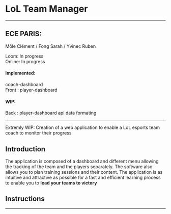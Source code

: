 # LoL Team Manager

-- -- -- -- -- -- -- -- -- -- -- -- -- -- -- -- -- -- -- -- -- -- -- -- -- -- -- --

## ECE PARIS: 
Môle Clément / Fong Sarah / Yvinec Ruben

Loom: In progress  
Online: In progress  

#### Implemented:   

coach-dashboard  
Front : player-dashboard  

#### WIP:  

Back : player-dashboard api data formating

-- -- -- -- -- -- -- -- -- -- -- -- -- -- -- -- ---- -- -- -- -- -- -- -- -- -- --

Extremly WIP: Creation of a web application to enable a LoL esports team coach to monitor their progress

## Introduction

The application is composed of a dashboard and different menu allowing the tracking of the team and the players separately. The software also allows you to plan training sessions and their content. The application is as intuitive and attractive as possible for a fast and efficient learning process to enable you to **lead your teams to victory**

## Instructions

-- -- -- -- -- -- -- -- -- -- -- -- -- -- -- -- -- -- -- -- -- -- -- -- -- -- -- --
